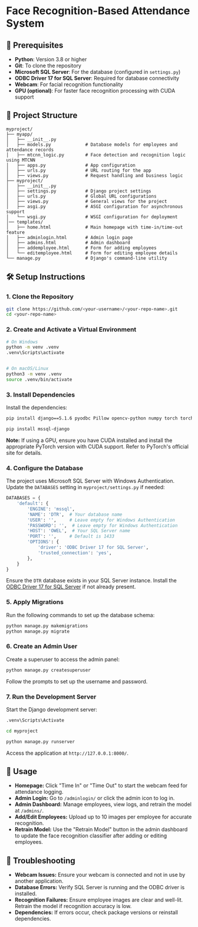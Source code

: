 # Face Recognition-Based Attendance System


## 📌 Prerequisites
- **Python**: Version 3.8 or higher
- **Git**: To clone the repository
- **Microsoft SQL Server**: For the database (configured in `settings.py`)
- **ODBC Driver 17 for SQL Server**: Required for database connectivity
- **Webcam**: For facial recognition functionality
- **GPU (optional)**: For faster face recognition processing with CUDA support

## 📁 Project Structure  
```plaintext
myproject/
├── myapp/
│   ├── __init__.py
│   ├── models.py             # Database models for employees and attendance records
│   ├── mtcnn_logic.py        # Face detection and recognition logic using MTCNN
│   ├── apps.py               # App configuration
│   ├── urls.py               # URL routing for the app
│   ├── views.py              # Request handling and business logic
├── myproject/
│   ├── __init__.py
│   ├── settings.py           # Django project settings
│   ├── urls.py               # Global URL configurations
│   ├── views.py              # General views for the project
│   ├── asgi.py               # ASGI configuration for asynchronous support
│   └── wsgi.py               # WSGI configuration for deployment
│── templates/
│   ├── home.html             # Main homepage with time-in/time-out feature
│   ├── adminlogin.html       # Admin login page
│   ├── admins.html           # Admin dashboard
│   ├── addemployee.html      # Form for adding employees
│   └── editemployee.html     # Form for editing employee details
└── manage.py                 # Django's command-line utility

```


## 🛠️ Setup Instructions


### 1. Clone the Repository
```bash
git clone https://github.com/<your-username>/<your-repo-name>.git
cd <your-repo-name>
```


### 2. Create and Activate a Virtual Environment
```bash
# On Windows
python -m venv .venv
.venv\Scripts\activate


# On macOS/Linux
python3 -m venv .venv
source .venv/bin/activate
```


### 3. Install Dependencies

Install the dependencies:
```bash
pip install django==5.1.6 pyodbc Pillow opencv-python numpy torch torchvision facenet-pytorch

pip install mssql-django

```
**Note:** If using a GPU, ensure you have CUDA installed and install the appropriate PyTorch version with CUDA support. Refer to PyTorch's official site for details.


### 4. Configure the Database
The project uses Microsoft SQL Server with Windows Authentication. Update the `DATABASES` setting in `myproject/settings.py` if needed:
```python
DATABASES = {
    'default': {
        'ENGINE': 'mssql',
        'NAME': 'DTR',  # Your database name
        'USER': '',     # Leave empty for Windows Authentication
        'PASSWORD': '',  # Leave empty for Windows Authentication
        'HOST': 'OWEL',  # Your SQL Server name
        'PORT': '',     # Default is 1433
        'OPTIONS': {
            'driver': 'ODBC Driver 17 for SQL Server',
            'trusted_connection': 'yes',
        },
    }
}
```
Ensure the `DTR` database exists in your SQL Server instance.
Install the [ODBC Driver 17 for SQL Server](https://docs.microsoft.com/en-us/sql/connect/odbc/microsoft-odbc-driver-for-sql-server) if not already present.


### 5. Apply Migrations
Run the following commands to set up the database schema:
```bash
python manage.py makemigrations
python manage.py migrate
```


### 6. Create an Admin User
Create a superuser to access the admin panel:
```bash
python manage.py createsuperuser
```
Follow the prompts to set up the username and password.



### 7. Run the Development Server
Start the Django development server:
```bash
.venv\Scripts\Activate

cd myproject    

python manage.py runserver
```
Access the application at `http://127.0.0.1:8000/`.


## 🚀 Usage
- **Homepage:** Click "Time In" or "Time Out" to start the webcam feed for attendance logging.
- **Admin Login:** Go to `/adminlogin/` or click the admin icon to log in.
- **Admin Dashboard:** Manage employees, view logs, and retrain the model at `/admins/`.
- **Add/Edit Employees:** Upload up to 10 images per employee for accurate recognition.
- **Retrain Model:** Use the "Retrain Model" button in the admin dashboard to update the face recognition classifier after adding or editing employees.


## 🔧 Troubleshooting
- **Webcam Issues:** Ensure your webcam is connected and not in use by another application.
- **Database Errors:** Verify SQL Server is running and the ODBC driver is installed.
- **Recognition Failures:** Ensure employee images are clear and well-lit. Retrain the model if recognition accuracy is low.
- **Dependencies:** If errors occur, check package versions or reinstall dependencies.
